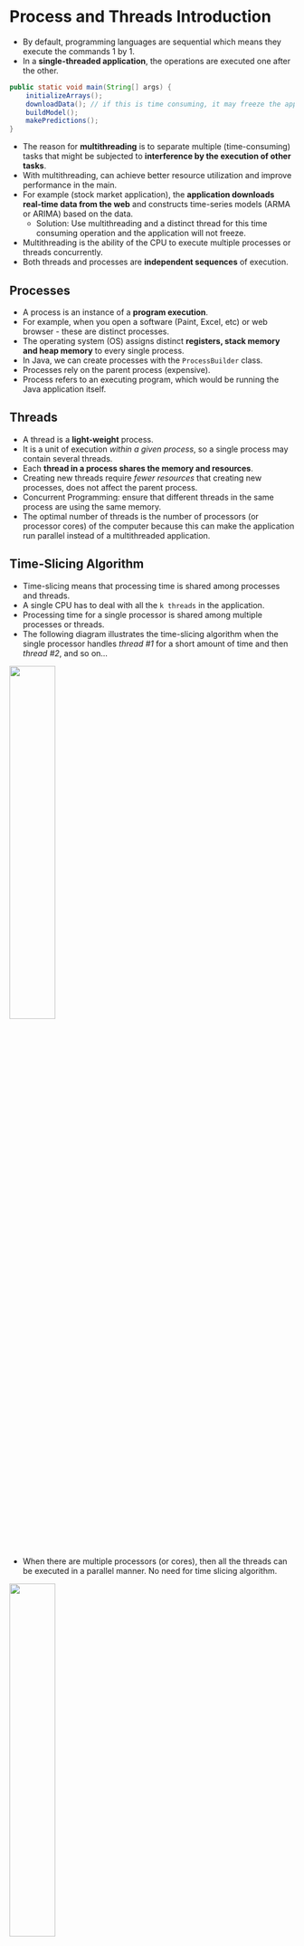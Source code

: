 # Process and Threads Introduction

- By default, programming languages are sequential which means they execute the commands 1 by 1.
- In a **single-threaded application**, the operations are executed one after the other.

```java
public static void main(String[] args) {
    initializeArrays();
    downloadData(); // if this is time consuming, it may freeze the application
    buildModel();
    makePredictions();
}
```

- The reason for **multithreading** is to separate multiple (time-consuming) tasks that might be subjected to **interference by the execution of other tasks**.
- With multithreading, can achieve better resource utilization and improve performance in the main.
- For example (stock market application), the **application downloads real-time data from the web** and constructs time-series models (ARMA or ARIMA) based on the data.
  - Solution: Use multithreading and a distinct thread for this time consuming operation and the application will not freeze.
- Multithreading is the ability of the CPU to execute multiple processes or threads concurrently.
- Both threads and processes are **independent sequences** of execution.

## Processes

- A process is an instance of a **program execution**.
- For example, when you open a software (Paint, Excel, etc) or web browser - these are distinct processes.
- The operating system (OS) assigns distinct **registers, stack memory and heap memory** to every single process.
- In Java, we can create processes with the `ProcessBuilder` class.
- Processes rely on the parent process (expensive).
- Process refers to an executing program, which would be running the Java application itself.

## Threads

- A thread is a **light-weight** process.
- It is a unit of execution _within a given process_, so a single process may contain several threads.
- Each **thread in a process shares the memory and resources**.
- Creating new threads require _fewer resources_ that creating new processes, does not affect the parent process.
- Concurrent Programming: ensure that different threads in the same process are using the same memory.
- The optimal number of threads is the number of processors (or processor cores) of the computer because this can make the application run parallel instead of a multithreaded application.

## Time-Slicing Algorithm

- Time-slicing means that processing time is shared among processes and threads.
- A single CPU has to deal with all the `k threads` in the application.
- Processing time for a single processor is shared among multiple processes or threads.
- The following diagram illustrates the time-slicing algorithm when the single processor handles _thread #1_ for a short amount of time and then _thread #2_, and so on...

<img src="./pics/time_slicing_algorithm.png" width="40%" />

- When there are multiple processors (or cores), then all the threads can be executed in a parallel manner. No need for time slicing algorithm.

<img src="./pics/parallel_execution.png" width="40%" />

## Benefits of Multithreading

- Can design more **responsive application**, can perform several operations concurrently.
- Can achieve **better resource utilization** (CPU utilization). By default, every Java application is single threaded. Can utilize **more CPU cores** with multiple threads.
- Can **improve performance** by utilizing CPU cores and run the threads in parallel.

## Downsides of Multithreading

- Threads are manipulating data that are located on the **same memory area** because they belong the same process - synchronization is not that straight-forward.
  - data may become inconsistent if multiple threads are manipulating the same data at the same time.
- Difficult to design and test/debug multithreaded applications.
- **Using multiple threads is expensive** - CPU has to save local data, application pointer, etc. of the current thread and has to load the other thread as well.
  - Switching between threads is a long operation. (expensive)

<img src="./pics/multithreading_disadvantage.png" width="40%" />

- It is **expensive to switch between multiple threads** - this is why an algorithm may become too slow with multiple threads.
- **RULE OF THUMB**: For small problems and applications, it is unnecessary to use multiple threads.

## Thread Lifecycle

1. `New` State
   - Every thread is in the new state until we call the `start()` method.
2. `Active` State
   - When we call the `start()` method on the given thread.
   - There are 2 sub-states:
     - `runnable`: ready to be executed but may not be currently executing because CPU is running another thread due to the time-slicing algorithm.
     - `running`: when the thread's turn comes, it enters the running state and executes the `run()` method.
3. `Blocked` / `Waiting` State
   - In this state, a thread is temporarily inactive and not consuming CPU time.
   - The thread may enter the blocked state or waiting state for various reasons, such as waiting for I/O operations, waiting for synchronization, or explicitly calling methods like `join()` or `sleep()`.
     - `join()`: waiting for another thread to be completed.
   - The _Thread Scheduler_ is responsible for resuming a blocked or waiting thread when the condition it was waiting for is satisfied.
4. `Terminated` State
   - When a thread has finished it's task.

## 3 Methods to Start Threads

1. Implementing the `Runner` interface

```java
class Runner2 implements Runnable {
    @Override
    public void run() {
        for (int i = 0; i < 10; i++) {
            System.out.println("Runner2: " + i);
        }
    }
}

public class Main {
    public static void main(String[] args) {
        Thread t2 = new Thread(new Runner2());
        t1.start();
    }
}
```

2. Extending the `Thread` class

```java
class Runner1 extends Thread {
    @Override
    public void run() {
        for (int i = 0; i < 10; i++) {
            System.out.println("Runner1: " + i);
        }
    }
}

public class Main {
    public static void main(String[] args) {
        Thread t1 = new Runner1();
        t1.start();
    }
}
```

3. Creating a inline thread

```java
    public static void main(String[] args) {
        Thread t3 = new Thread(new Runnable() {
            @Override
            public void run() {
                for (int i = 0; i < 10; i++) {
                    System.out.println("Runner3: " + i);
                }
            }
        });
        t3.start();
    }
```

## Use `Runnable` interface or `Thread` classes?

- Usually using the `Runnable` interface approach is preferred.
  - If we extends `Thread` then we can't extend any other class (usually a huge disadvantage) because in Java, a given class can extends one class exclusively.
  - A class may implement more interfaces as well - so implementing the `Runnable` interface can do no harm in the software logic.

## `sleep()`

- `Thread.sleep()` pauses the execution of the current thread for a specified duration (in _milliseconds_).
- Introduces delays or pauses in the program's execution.
- `Thread.sleep()` method can be used for controlling the timing of certain operations or introducing delays between actions.
- Throws an `InterruptedException` if the thread is interrupted by another thread.

## `join()`

- `Thread.join()` allows one thread to wait for the completion of another thread.
- When a thread invokes the `join()` method on another thread, it waits for that thread to finish its execution before continuing its own execution.
- In the example below:
  - By calling `t1.join()`, the main thread waits for `t1` to finish execution before continuing. Same for `t2`.
  - The `join()` calls ensure that the output from the main thread ("Finished with Threads...") is only printed once both `t1` and `t2` have finished their tasks.

```java
t1.start();
t2.start();

try {
    t1.join(); // Main thread waits for thread1 to complete
    t2.join(); // Main thread waits for thread2 to complete
} catch (InterruptedException e) {
    e.printStackTrace();
}

System.out.println("Finished with Threads...");
```

# Daemon and Worker Threads

- A thread in Java can be **daemon thread** or a standard **worker thread**.
- When a Java program starts, then one thread begins running immediately, i.e., `main` thread. It starts the main method.
- Can create child threads from the `main` thread. The main thread is the last thread to finish execution because it performs various shutdown operations.
- **daemon threads** are intended as helper threads, e.g., for garbage collection.

<img src="./pics/daemon_vs_worker_threads.png" width="40%" />

- Daemon threads are _low priority_ threads that run in the background to perform tasks such as garbage collection.
- Usually we create daemon threads for I/O operations or services (smartphone services such as NFC or Bluetooth communication).
  - Can create a daemon thread for a smartphone application to look for smart-watches to pair with.
- Daemon threads are **terminated by the JVM when all other worker threads are terminated** (finish execution).
  - They do not prevent the JVM from exiting when all non-daemon threads have finished executing.
  - When all worker threads have completed their execution, the JVM terminates any remaining daemon threads without allowing them to finish their work.
  - Recommended to use daemon threads for tasks that are safe to be terminated abruptly and do not require precise completion.
- _Main difference_: worker threads are not terminated while daemon threads are interrupted by the JVM.

```java
// Setting a thread as a Daemon Thread
t1.setDaemon(true);
```

## Thread Priority

<img src="./pics/thread_priority.png" width="60%" />

- Time-slicing algorithm is handled by Thread Scheduler.
- Can assign a priority value (1-10) to every Thread
  - default priority value is 5
  - `MIN_PRIORITY`: 1
  - `MAX_PRIORITY`: 10
- Threads with the _same priority_ value (default priority is 5) are executed in a **FIFS** (first-in-first-served) manner - the thread scheduler store the threads in a **queue**.
- Higher priority threads are executed before lower priority threads but it depends on the underlying OS (thread starvation is avoided).
  - E.g., main thread with default priority of 5 could be executed before threads with priority of 10.

```java
// Thread with priority 10
Thread t = new Thread(new WorkerThread());

t.setPriority(Thread.MAX_PRIORITY);
t.start();
```

# Memory Management of Threads

<img src="./pics/heap_and_stack_memory.png" width="40%" />

- Threads (of the same process) run in a shared memory space, while processes run in separate memory spaces.

| Stack Memory                                              | Heap Memory              |
| --------------------------------------------------------- | ------------------------ |
| Stores local variables, method arguments and method calls | Stores object references |
| Fast                                                      | Slow                     |
| Smaller memory                                            | Larger memory            |

- Every thread has its own stack memory but all threads share the heap memory (shared memory space). Thus, synchronization is needed.
- The main purpose of **synchronization** is the sharing of resources without interference using mutual exclusion.
  - So that threads cannot interfere the sharing of resources in Heap Memory.

## Synchronization

- Located in `~/_004_thread_memory_synchronization`

```java
public void increment() {
    counter++;
}
```

- In the example below,
  - Reading the number from memory
  - Incrementing the value
  - Writing the number to memory
  - Return with the variable
- These operations seems to be atomic in the sense that requires only a single operation but this is not the case.
  - It takes some time to finish with the _increment operation_.
  - During this procedure, another thread may call this method as well with the original counter value.
  - If both threads call this method at the same time, they share the same variable `counter` memory.
    - counter = 0
    - Thread 1: counter = counter + 1 = 1
    - Thread 2: counter = counter + 1 = 1
    - Final value counter = 1

```java
public static synchronized void increment() {
    counter++;
}
```

- Using the `synchronized` keyword helps to ensure that this method is only executed by a single thread at a given time, provides mutual exclusion
- Provides **mutual exclusion**.
- Ensures **thread safety** when multiple threads access shared data or critical sections of code concurrently.
- If the methods are accessing different variables that are not shared among multiple threads, there is no risk of data inconsistency or race conditions, and synchronization is not required.
- **Race Condition**: occurs when 2 or more threads access shared data concurrently, leading to unpredictable and incorrect behavior due to the uncontrolled interleaving of their operations.

## Intrinsic Lock (Monitor Lock)

```java
public synchronized void increment() {
    counter++;
}
```

- Every object in Java has an intrinsic lock.
- "A thread that needs exclusive and consistent access to an object's fields has to acquire the object's intrinsic lock before accessing them, and then release the intrinsic lock when it's done with them."
- Due to the monitor lock, **no 2 threads can execute the same `synchronized` method at the same time**.
- Only a single thread can acquire the intrinsic lock of the class.
- When the `synchronized` keyword is used, the thread acquires the intrinsic lock of the application.
- Removing the `synchronized` keyword allows the method to be called without acquiring the intrinsic lock. (faster)
- When a method is declared as `synchronized`, it means that only 1 thread can execute that method at a time.
    - A thread owns the intrinsic lock between the time is has acquired the lock and released the lock.
    - If a thread owns an intrinsic lock, no other thread can acquire the same lock.
- If multiple threads attempt to execute a `synchronized` method simultaneously, the additional threads will be blocked until the lock is released by the executing thread.
- If multiple `synchronized` methods are present in an object, different threads may need to wait for each other to release the lock associated with that object before they can proceed. This can lead to potential performance issues and contention.

### Object level locking (Intrinsic Lock)

- This is called object level locking because we get the monitor lock (intrinsic lock) associated with the object itself.

```java
public synchronized void increment() {
    counter++;
}

// block level lock
public void increment() {
    synchronized(this) {
        counter++;
    }
}
```

### Class level locking (Intrinsic Lock)

```java
public static synchronized void increment() {
    counter++;
}

public static void increment() {
    synchronized(ClassName.class) {
        counter++;
    }
}
```

- This is called class level locking because we get the monitor lock (intrinsic lock) associated with the class.
- Block level locks are generally recommended as they do not configure other execution in the method to be synchronized. So, only synchronized specific executions in the method.

## Locking with Custom Objects

```java
private static final Object lock1 = new Object();
private static final Object lock2 = new Object();

public static void increment1() {
    synchronized (lock1) {
        counter1++;
    }
}

public static void increment2() {
    synchronized (lock2) {
        counter2++;
    }
}
```

- Both methods are using independent locks.

## Thread Communication (`wait` and `notify`)

- Threads that are locking on the same intrinsic lock (monitor) can release the lock until the other thread calls `notify`.
- `wait()` and `notify()` methods can be used and called from *synchronized* methods or blocks exclusively.

<img src="./pics/wait_and_notify.png" width="80%" />

- If there are 2 threads using the same intrinsic lock, the first thread goes into a waiting state with `wait()` but the second thread doesn't execute `notify()`, then thread 1 will be in the waiting state infinitely. This is called **deadlock**.

```java
class Process {

    public void produce() throws InterruptedException {
        synchronized (this) {
            System.out.println("Running the produce method...");
            wait(); 
            System.out.println("Again in the producer method...");
        }
    }

    public void consume() throws InterruptedException {
        Thread.sleep(1000);

        synchronized (this) {
            System.out.println("Consume method is executed...");
            notify(); 
            Thread.sleep(5000);
        }
    }

}
```

- In the example above, the behavior of `wait()` and `notify()` is such that when a thread calls `notify()`, it only signals to another waiting thread that it can wake up and attempt to reacquire the lock.
- However, the actual reacquisition of the lock by the waiting thread is not immediate.
- The waiting thread will only be able to proceed and acquire the lock when the notifying thread releases the lock by exiting the **synchronized** block.
    1. `consume()` method prints "Consume method is executed..."
    2. `consume()` method sleeps for 5 seconds (while still holding the lock as the synchronized block has not yet been exited).
    3. After 5 seconds, the `consume()` method releases the lock by exiting the synchronized block.
    4. `produce()` method acquires the lock and continues execution, printing "Again in the producer method...".

## Difference between `wait()` and `sleep()`

|`wait()`|`sleep()`|
|---|---|
|Call `wait` on the Object.|Call `sleep` on the Thread itself.|
|`wait` can be the interrupted (need `InterruptedException`)|Sleep cannot be interrupted.|
|`wait` must happen in a synchronized block.|Sleep does not have to be in a synchronized block.|
|`sleep` does not release the locks it hold.|`wait` releases the lock on the object that `wait()` is called on.|

## Releasing the Intrinsic Lock

- 2 ways to release the intrinsic lock with `wait()` and `notify()`
    - When a thread calls the `wait()` method, it releases the intrinsic lock (AKA monitor lock) that it holds, allowing other threads to acquire it.
    - When a thread calls the `notify()` method, it does not directly release the lock to the waiting thread, the thread continues to execute until it releases the lock explicitly by **exiting the synchronized block/method**. 
- `notify()` is used to wake up one of the waiting threads that are waiting on the same monitor, allowing it to compete for the lock.
- The thread that calls `notify()` does not directly release the lock held by the waiting thread, it releases the lock itself at a later point.

<img src="./pics/sequence_of_events_for_wait_and_notify.png" width="60%" />

## Reentrant Locks

- Reentrant locks provide the ability for a thread to acquire the same lock multiple times without deadlocking itself, as long as it releases the lock the same number of times.
- It has the same behavior as the "synchronized approach" with some additional features.

```java
private Lock lock = new ReentrantLock(); // works too as Lock is an interface and ReentrantLock implements Lock
private ReentrantLock lock = new ReentrantLock();
lock.lock();
lock.unlock();
```

- `new ReentrantLock(boolean fairness)`
    - If the `fairness` parameter is set to be TRUE then the longest waiting thread will get the lock. (by default).
    - If the `fairness` parameter is set to FALSE, then there is no access order.
- **IMPORTANT**: a good approach is to use `try-catch-finally` blocks when doing the critical section and call `unlock()` in the finally block.
- A thread cannot acquire a lock owned by another thread but a given thread can acquire a lock that it owns.
- Allowing a thread to acquire the same lock more than once is called *re-entrant synchronization*.
- Example:
    - Consider recursive method calls.
    - If a given thread calls a recursive and synchronized method several times, then it is fine (note that in this case the same thread "enters" the synchronized block several times).
    - There will be no deadlock because of re-entrant synchronization.
